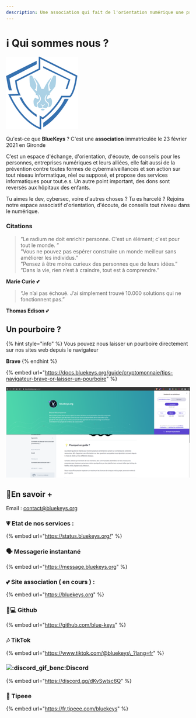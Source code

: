 ```yaml
---
description: Une association qui fait de l'orientation numérique une priorité
---
```


# ℹ️ Qui sommes nous ?

![](.gitbook/assets/logox200%20%281%29.png)

Qu'est-ce que **BlueKeys** ? C'est une **association** immatriculée le 23 février 2021 en Gironde

C’est un espace d'échange, d'orientation, d'écoute, de conseils pour les personnes, entreprises numériques et leurs alliées, elle fait aussi de la prévention contre toutes formes de cybermalveillances et son action sur tout réseau informatique, réel ou supposé, et propose des services informatiques pour tout.e.s. Un autre point important, des dons sont reversés aux hôpitaux des enfants.  
  
Tu aimes le dev, cybersec, voire d'autres choses ? Tu es harcelé ? Rejoins notre espace associatif d'orientation, d'écoute, de conseils tout niveau dans le numérique.

### Citations

> ”Le radium ne doit enrichir personne. C'est un élément; c'est pour tout le monde. ”  
> ”Vous ne pouvez pas espérer construire un monde meilleur sans améliorer les individus.”   
> ”Pensez à être moins curieux des personnes que de leurs idées.”  
> ”Dans la vie, rien n’est à craindre, tout est à comprendre.”

**Marie Curie** 💕

> “Je n’ai pas échoué. J’ai simplement trouvé 10.000 solutions qui ne fonctionnent pas.”

**Thomas Edison** 💕

## Un pourboire ?

{% hint style="info" %}
Vous pouvez nous laisser un pourboire directement sur nos sites web depuis le navigateur 

**Brave**
{% endhint %}

{% embed url="https://docs.bluekeys.org/guide/cryptomonnaie/tips-navigateur-brave-or-laisser-un-pourboire" %}

![](.gitbook/assets/image%20%283%29.png)

## 🔗En savoir +

Email : contact@bluekeys.org

### 💗 Etat de nos services : 

{% embed url="https://status.bluekeys.org/" %}

### 🗣 Messagerie instantané

{% embed url="https://message.bluekeys.org" %}

### 💕 Site association \( **en cours** \) : 

{% embed url="https://bluekeys.org" %}

### 👨💻 Github

{% embed url="https://github.com/blue-keys" %}

### 🎶 TikTok

{% embed url="https://www.tiktok.com/@bluekeys\_?lang=fr" %}

### ![:discord\_gif\_benc:](https://cdn.discordapp.com/emojis/745264159851151471.gif?v=1)Discord

{% embed url="https://discord.gg/dKvSwtsc6Q" %}

###  🎁 Tipeee

{% embed url="https://fr.tipeee.com/bluekeys" %}



